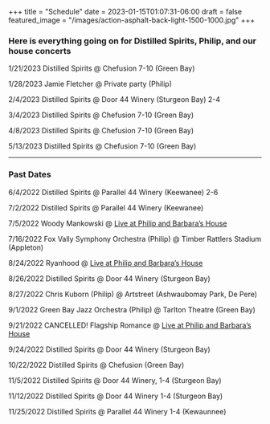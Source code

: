 +++
title = "Schedule"
date = 2023-01-15T01:07:31-06:00
draft = false
featured_image = "/images/action-asphalt-back-light-1500-1000.jpg"
+++
### Here is everything going on for Distilled Spirits, Philip, and our house concerts


1/21/2023 Distilled Spirits @ Chefusion 7-10 (Green Bay)

1/28/2023 Jamie Fletcher @ Private party (Philip)

2/4/2023 Distilled Spirits @ Door 44 Winery (Sturgeon Bay) 2-4

3/4/2023 Distilled Spirits @ Chefusion 7-10 (Green Bay)

4/8/2023 Distilled Spirits @ Chefusion 7-10 (Green Bay)

5/13/2023 Distilled Spirits @ Chefusion 7-10 (Green Bay)

---
### Past Dates

6/4/2022 Distilled Spirits @ Parallel 44 Winery (Keewanee) 2-6

7/2/2022 Distilled Spirits @ Parallel 44 Winery (Keewanee)

7/5/2022 Woody Mankowski @ [Live at Philip and Barbara’s House](/pages/house-concerts/woody-mankowski)

7/16/2022 Fox Vally Symphony Orchestra (Philip) @ Timber Rattlers Stadium (Appleton)

8/24/2022 Ryanhood @ [Live at Philip and Barbara’s House](/pages/house-concerts/ryanhood)


8/26/2022 Distilled Spirits @ Door 44 Winery (Sturgeon Bay)

8/27/2022 Chris Kuborn (Philip) @ Artstreet (Ashwaubomay Park, De Pere)

9/1/2022 Green Bay Jazz Orchestra (Philip) @ Tarlton Theatre (Green Bay)

9/21/2022 CANCELLED! Flagship Romance @ [Live at Philip and Barbara’s House](#)

9/24/2022 Distilled Spirits @ Door 44 Winery (Sturgeon Bay)

10/22/2022 Distilled Spirits @ Chefusion (Green Bay)

11/5/2022 Distilled Spirits @ Door 44 Winery, 1-4 (Sturgeon Bay)

11/12/2022 Distilled Spirits @ Door 44 Winery 1-4 (Sturgeon Bay)

11/25/2022 Distilled Spirits @ Parallel 44 Winery 1-4 (Kewaunnee)



